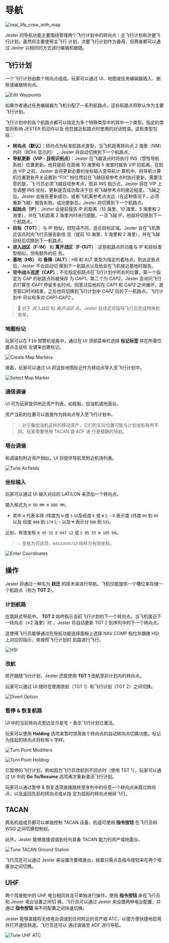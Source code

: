# 导航

![real_life_crew_with_map](../img/map_2.jpg)

Jester 的导航功能主要围绕管理两个飞行计划中的转向点：主飞行计划和次要飞行计划。虽然将主要使用主飞行
计划，次要飞行计划作为备用，但两者都可以通过 Jester 以相同的方式进行编辑和跟随。

## 飞行计划

一个飞行计划由数个转向点组成。玩家可以通过 UI、地图或任务编辑器插入、删除或编辑转向点。

![Edit Waypoints](../img/jester_nav_edit_turn_points.jpg)

如果作者通过任务编辑器为飞机分配了一系列航路点，这些航路点将默认作为主要飞行计划。

飞行计划中的各个航路点都可以指定为多个特殊类型中的其中一个类型。指定的类型将影响 JESTER 的动作以及
他在接近航路点时使用的对话短语。这些类型包括：

- **转向点（默认）**：转向点为标准航路点类型。当飞机距离转向点 2 海里（NM）内时（BDHI 显示的）
  ，Jester 将自动切换到下一个航路点。
- **导航更新（VIP - 目视识别点）**：Jester 在飞越该点时将执行 INS（惯性导航系统）位置更新。他将提前
  在距离 10 海里和 5 海里时报告 VIP 的距离。在到达 VIP 之前，Jester 会将更新必要的坐标输入至导航计
  算机中、将导航计算机位置更新开关设置到 “FIX” 档位然后在飞越目视参考点时执行更新。需要注意的是，飞
  行员必须飞越目视参考点，而非 INS 指示点。Jester 将在 VIP 上空调整 INS 坐标，更新是否成功取决于目
  视飞越参考点的接近程度。飞越之后，Jester 会报告更新成功，或者飞机离参考点太远（在这种情况下，必须
  重新飞越）报告失败。成功更新后，Jester 将切换到下一个航路点。
- **起始点（IP）**：Jester 会提前报告 IP 的距离（15 海里、10 海里、5 海里和 2 海里），并在飞机距离
  2 海里内时进行提醒。一旦飞越 IP，他就将切换到下一个航路点。
- **目标（TGT）**： 与 IP 相似，但短语不同，适合目标区域。Jester 会在飞机靠近该点时向飞行员报告新信
  息（提前 10 海里、5 海里和 2 海里），并在飞越目标后切换到下一航路点。
- **进入战区（F-IN）** 和 **离开战区（F-OUT）**：这些航路点的功能与 IP 和目标类型相似，但有额外的任
  务。
- **基地（HB）** 和 **备降（ALT）**：HB 和 ALT 类型为指定的着陆点。到达这些点后，Jester 不会自动切
  换到下一航路点以及他会在飞机接近基地时报告。
- **空中战斗巡逻（CAP）**：不论指定航路点在飞行计划中所处的位置，第一个指定为 CAP 的航路点将被保存
  为 _CAP1_，第二个为 _CAP2_。Jester 会询问飞行员打算在 _CAP1_ 停留多长时间。回答过后他将在 _CAP1_
  和 _CAP2_ 之间循环，直至窗口时间结束，之后他将切换到飞行计划中 _CAP2_ 后的下一航路点。飞行计划中
  可以有多对 _CAP1_-_CAP2_ 。

> 🚧 对于 _进入战区_ 和 _离开战区_ 点，Jester 后续还将指导飞行员完成特殊检查单。

### 地图标记

玩家可以在 <kbd>F10</kbd> 预警机视角中，通过在 UI 顶部菜单栏选择 **标记标签** 并在所需位置点击鼠标
左键来创建标记。

![Create Map Markers](../img/dcs_map_markers.jpg)

接着，玩家可以通过 UI 将这些地图标记作为转向点导入至飞行计划中。

![Select Map Marker](../img/jester_nav_map_markers_ui.jpg)

### 通信调谐

UI 可为玩家提供附近资产列表，如舰船、加油机或地面台。

资产当前的位置可以直接作为转向点导入至飞行计划中。

> 💡 对于像加油机这样的移动资产，它们的实际位置可能与计划坐标有所不同。玩家需要使用 TACAN 或 ADF 进
> 行更精确的导航。

### 塔台调谐

和调谐到附近资产相似，UI 将提供导航至附近机场列表。

![Tune Airfields](../img/jester_nav_tune_airfields.jpg)

### 坐标输入

玩家可以通过 UI 输入对应的 LAT/LON 来添加一个转向点。

输入格式为 `H DD MM H DDD MM`，

- 其中 `H` 代表半球 (纬度为 `N` 或 `S` 以及经度 `E` 或 `W` ); - `D` 表示度 (纬度 `00` 到 `89` 以及
  经度 `000` 到 `179` ); - 以及 `M` 表示分 (`00` 到 `59`)。

比如，有效坐标 `N 45 32 E 047 12` 或 `S 05 55 W 105 00`。

> 💡 空格为可选项，`N4532E04712` 同样为有效坐标。

![Enter Coordinates](../img/jester_nav_enter_latlon.jpg)

## 操作

Jester 将通过一种名为 **跃迁** 的技术来进行导航。飞机仅能提供一个槽位来存储一个航路点（称为 **TGT
2**）。

### 计划航路

在跳跃式导航中， **TGT 2** 始终指示当前飞行计划的下一个转向点。当飞机接近下一转向点（±2 海里）时
，Jester 将自动更新 TGT 2 到序列中的下一个转向点。

这使得飞行员能够通过在导航功能选择面板上选择 NAV COMP 档位并跟随 HSI 上对应的指示，来按照飞行计划的
航路进行飞行。

![HSI](../img/jester_nav_hsi.jpg)

### 改航

除开跟随飞行计划，Jester 还能使用 **TGT 1** 改航至非计划内的转向点。

玩家可以通过 UI 随时在使用改航（TGT 1）和飞行计划（TGT 2）之间切换。

![Divert Option](../img/jester_nav_divert_option.jpg)

### 暂停 & 恢复航路

UI 中的当前转向点旁边显示星号 `*` 表示飞行计划已激活。

玩家可以使用 **Holding** 选项来暂时禁用各个转向点的自动转向点切换功能。标记为挂起的转向点将标有 `h`
字样。

![Turn Point Modifiers](../img/jester_nav_resume_flightplan.jpg)

![Turn Point Holding](../img/jester_nav_holding.jpg)

已暂停的飞行计划，例如因为飞行员改航到不同点时（使用 TGT 1），玩家可以通过 UI 中的 **Go To/Resume**
选项再次重新激活飞行计划。

玩家可以通过暂停 & 恢复选项直接跳转至序列中的任意一个转向点来跳过转向点，以及返回先前的转向点或从指
定为挂起的转向点继续飞行。

## TACAN

两名机组成员都可以单独控制 TACAN 设备，机组可使用 **指令按钮** 在飞行员和 WSO 之间切换控制权。

此外，Jester 能够直接调谐到任何具备 TACAN 能力的资产或地面台。

![Tune TACAN Ground Station](../img/jester_tacan_ground_station.jpg)

飞行员还可以通过 Jester 来设置次要塔康台，接着只需点击指令按钮来在两个塔康台之间切换。

## UHF

两个驾驶舱中的 UHF 电台相同并且可单独进行操作。使用 **指令按钮** 来在飞行员和 Jester 电台设置之间切
换。飞行员可以通过 Jester 来设置两种电台配置，并通过 **指令按钮** 来不同配置之间快速切换。

Jester 能够直接将无线电台调谐到任何附近的资产或 ATC，以便方便快捷地启用并打开通信频道。飞行员还可以
通过调谐至 ADF 进行导航。

![Tune UHF ATC](../img/jester_uhf_tune_atc.jpg)
